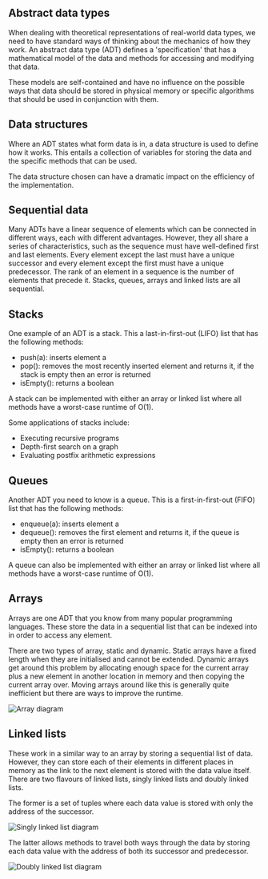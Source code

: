 ## Abstract data types

When dealing with theoretical representations of real-world data types, we need to have standard ways of thinking about the mechanics of how they work. An abstract data type (ADT) defines a 'specification' that has a mathematical model of the data and methods for accessing and modifying that data.

These models are self-contained and have no influence on the possible ways that data should be stored in physical memory or specific algorithms that should be used in conjunction with them.

## Data structures

Where an ADT states what form data is in, a data structure is used to define how it works. This entails a collection of variables for storing the data and the specific methods that can be used.

The data structure chosen can have a dramatic impact on the efficiency of the implementation.

## Sequential data

Many ADTs have a linear sequence of elements which can be connected in different ways, each with different advantages. However, they all share a series of characteristics, such as the sequence must have well-defined first and last elements. Every element except the last must have a unique successor and every element except the first must have a unique predecessor. The rank of an element in a sequence is the number of elements that precede it. Stacks, queues, arrays and linked lists are all sequential.

## Stacks

One example of an ADT is a stack. This a last-in-first-out (LIFO) list that has the following methods:

- push(a): inserts element a
- pop(): removes the most recently inserted element and returns it, if the stack is empty then an error is returned
- isEmpty(): returns a boolean

A stack can be implemented with either an array or linked list where all methods have a worst-case runtime of O(1).

Some applications of stacks include:

- Executing recursive programs
- Depth-first search on a graph
- Evaluating postfix arithmetic expressions

## Queues

Another ADT you need to know is a queue. This is a first-in-first-out (FIFO) list that has the following methods:

- enqueue(a): inserts element a
- dequeue(): removes the first element and returns it, if the queue is empty then an error is returned
- isEmpty(): returns a boolean

A queue can also be implemented with either an array or linked list where all methods have a worst-case runtime of O(1).

## Arrays

Arrays are one ADT that you know from many popular programming languages. These store the data in a sequential list that can be indexed into in order to access any element.

There are two types of array, static and dynamic. Static arrays have a fixed length when they are initialised and cannot be extended. Dynamic arrays get around this problem by allocating enough space for the current array plus a new element in another location in memory and then copying the current array over. Moving arrays around like this is generally quite inefficient but there are ways to improve the runtime.

![Array diagram](/img/array-diagram.svg)

## Linked lists

These work in a similar way to an array by storing a sequential list of data. However, they can store each of their elements in different places in memory as the link to the next element is stored with the data value itself. There are two flavours of linked lists, singly linked lists and doubly linked lists.

The former is a set of tuples where each data value is stored with only the address of the successor.

![Singly linked list diagram](/img/singly-linked-list.svg)

The latter allows methods to travel both ways through the data by storing each data value with the address of both its successor and predecessor.

![Doubly linked list diagram](/img/doubly-linked-list.svg)

<!-- ## Vectors -->

<!-- ## Amortised analysis -->

<!-- ## Dynamic Arrays -->
